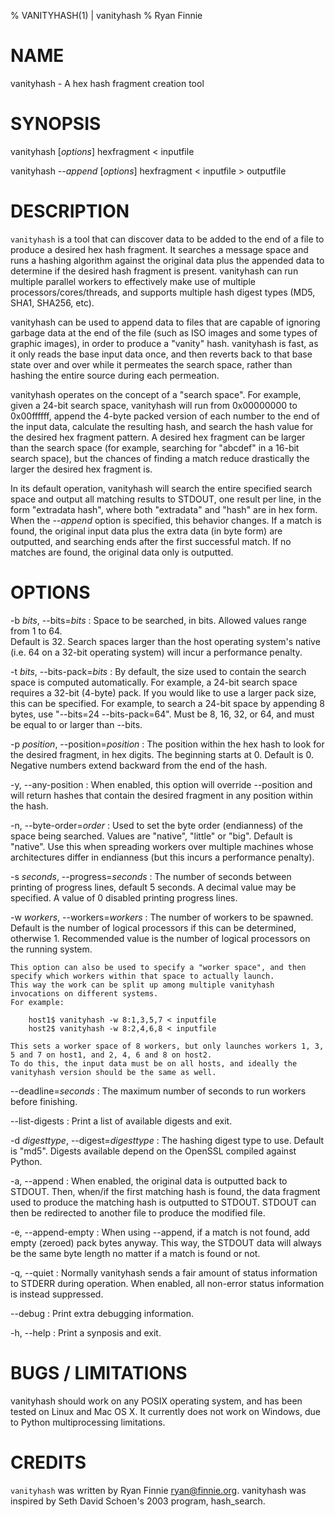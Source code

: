% VANITYHASH(1) | vanityhash
% Ryan Finnie
# NAME

vanityhash - A hex hash fragment creation tool

# SYNOPSIS

vanityhash [*options*] hexfragment < inputfile

vanityhash *--append* [*options*] hexfragment < inputfile > outputfile

# DESCRIPTION

`vanityhash` is a tool that can discover data to be added to the end of a file to produce a desired hex hash fragment.
It searches a message space and runs a hashing algorithm against the original data plus the appended data to determine if the desired hash fragment is present.
vanityhash can run multiple parallel workers to effectively make use of multiple processors/cores/threads, and supports multiple hash digest types (MD5, SHA1, SHA256, etc).

vanityhash can be used to append data to files that are capable of ignoring garbage data at the end of the file (such as ISO images and some types of graphic images), in order to produce a "vanity" hash.
vanityhash is fast, as it only reads the base input data once, and then reverts back to that base state over and over while it permeates the search space, rather than hashing the entire source during each permeation.

vanityhash operates on the concept of a "search space".
For example, given a 24-bit search space, vanityhash will run from 0x00000000 to 0x00ffffff, append the 4-byte packed version of each number to the end of the input data, calculate the resulting hash, and search the hash value for the desired hex fragment pattern.
A desired hex fragment can be larger than the search space (for example, searching for "abcdef" in a 16-bit search space), but the chances of finding a match reduce drastically the larger the desired hex fragment is.

In its default operation, vanityhash will search the entire specified search space and output all matching results to STDOUT, one result per line, in the form "extradata hash", where both "extradata" and "hash" are in hex form.
When the *--append* option is specified, this behavior changes.
If a match is found, the original input data plus the extra data (in byte form) are outputted, and searching ends after the first successful match.
If no matches are found, the original data only is outputted.

# OPTIONS

-b *bits*, --bits=*bits*
:   Space to be searched, in bits.  Allowed values range from 1 to 64.  
    Default is 32.
    Search spaces larger than the host operating system's native (i.e. 64 on a 32-bit operating system) will incur a performance penalty.

-t *bits*, --bits-pack=*bits*
:   By default, the size used to contain the search space is computed automatically.
    For example, a 24-bit search space requires a 32-bit (4-byte) pack.
    If you would like to use a larger pack size, this can be specified.
    For example, to search a 24-bit space by appending 8 bytes, use "--bits=24 --bits-pack=64".
    Must be 8, 16, 32, or 64, and must be equal to or larger than --bits.

-p *position*, --position=*position*
:   The position within the hex hash to look for the desired fragment, in hex digits.
    The beginning starts at 0.
    Default is 0.
    Negative numbers extend backward from the end of the hash.

-y, --any-position
:   When enabled, this option will override --position and will return hashes that contain the desired fragment in any position within the hash.

-n, --byte-order=*order*
:   Used to set the byte order (endianness) of the space being searched.
    Values are "native", "little" or "big".
    Default is "native".
    Use this when spreading workers over multiple machines whose architectures differ in endianness (but this incurs a performance penalty).

-s *seconds*, --progress=*seconds*
:   The number of seconds between printing of progress lines, default 5 seconds.
    A decimal value may be specified.
    A value of 0 disabled printing progress lines.

-w *workers*, --workers=*workers*
:   The number of workers to be spawned.
    Default is the number of logical processors if this can be determined, otherwise 1.
    Recommended value is the number of logical processors on the running system.

    This option can also be used to specify a "worker space", and then specify which workers within that space to actually launch.
    This way the work can be split up among multiple vanityhash invocations on different systems.
    For example:

        host1$ vanityhash -w 8:1,3,5,7 < inputfile
        host2$ vanityhash -w 8:2,4,6,8 < inputfile

    This sets a worker space of 8 workers, but only launches workers 1, 3, 5 and 7 on host1, and 2, 4, 6 and 8 on host2.
    To do this, the input data must be on all hosts, and ideally the vanityhash version should be the same as well.

--deadline=*seconds*
:   The maximum number of seconds to run workers before finishing.

--list-digests
:   Print a list of available digests and exit.

-d *digesttype*, --digest=*digesttype*
:   The hashing digest type to use.  Default is "md5".
    Digests available depend on the OpenSSL compiled against Python.

-a, --append
:   When enabled, the original data is outputted back to STDOUT.
    Then, when/if the first matching hash is found, the data fragment used to produce the matching hash is outputted to STDOUT.
    STDOUT can then be redirected to another file to produce the modified file.

-e, --append-empty
:   When using --append, if a match is not found, add empty (zeroed) pack bytes anyway.
    This way, the STDOUT data will always be the same byte length no matter if a match is found or not.

-q, --quiet
:   Normally vanityhash sends a fair amount of status information to STDERR during operation.
    When enabled, all non-error status information is instead suppressed.

--debug
:   Print extra debugging information.

-h, --help
:   Print a synposis and exit.

# BUGS / LIMITATIONS

vanityhash should work on any POSIX operating system, and has been tested on Linux and Mac OS X.
It currently does not work on Windows, due to Python multiprocessing limitations.

# CREDITS

`vanityhash` was written by Ryan Finnie <ryan@finnie.org>.
vanityhash was inspired by Seth David Schoen's 2003 program, hash_search.
